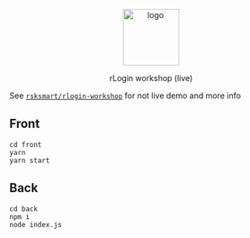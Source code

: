 <p align="middle">
  <img src="https://www.rifos.org/assets/img/logo.svg" alt="logo" height="100" >
</p>
<p align="middle">
    rLogin workshop (live)
</p>

See [`rsksmart/rlogin-workshop`](https://github.com/rsksmart/rlogin-workshop) for not live demo and more info

## Front

```
cd front
yarn
yarn start
```

## Back

```
cd back
npm i
node index.js
```
